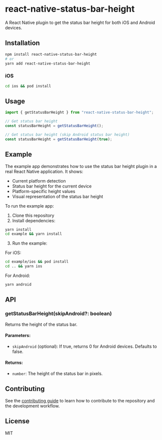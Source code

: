# react-native-status-bar-height

A React Native plugin to get the status bar height for both iOS and Android devices.

## Installation

```sh
npm install react-native-status-bar-height
# or
yarn add react-native-status-bar-height
```

### iOS

```sh
cd ios && pod install
```

## Usage

```javascript
import { getStatusBarHeight } from "react-native-status-bar-height";

// Get status bar height
const statusBarHeight = getStatusBarHeight();

// Get status bar height (skip Android status bar height)
const statusBarHeight = getStatusBarHeight(true);
```

## Example

The example app demonstrates how to use the status bar height plugin in a real React Native application. It shows:

- Current platform detection
- Status bar height for the current device
- Platform-specific height values
- Visual representation of the status bar height

To run the example app:

1. Clone this repository
2. Install dependencies:

```sh
yarn install
cd example && yarn install
```

3. Run the example:

For iOS:

```sh
cd example/ios && pod install
cd .. && yarn ios
```

For Android:

```sh
yarn android
```

## API

### getStatusBarHeight(skipAndroid?: boolean)

Returns the height of the status bar.

#### Parameters:

- `skipAndroid` (optional): If true, returns 0 for Android devices. Defaults to false.

#### Returns:

- `number`: The height of the status bar in pixels.

## Contributing

See the [contributing guide](CONTRIBUTING.md) to learn how to contribute to the repository and the development workflow.

## License

MIT
